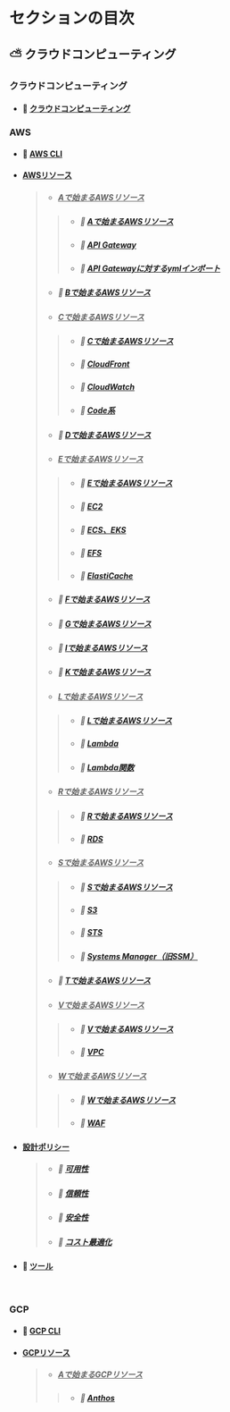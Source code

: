 # セクションの目次

## ⛅ クラウドコンピューティング

### クラウドコンピューティング

* #### 📖 [︎クラウドコンピューティング](https://hiroki-it.github.io/tech-notebook-mkdocs/cloud_computing/cloud_computing.html)

### AWS

* #### 📖 [︎AWS CLI](https://hiroki-it.github.io/tech-notebook-mkdocs/cloud_computing/cloud_computing_aws_cli.html)
* #### <u>AWSリソース</u>
  > * ##### <u>︎Aで始まるAWSリソース</u>
  > > * ##### 📖 [︎Aで始まるAWSリソース](https://hiroki-it.github.io/tech-notebook-mkdocs/cloud_computing/cloud_computing_aws_resource_a.html)
  > > * ##### 📖 [︎API Gateway](https://hiroki-it.github.io/tech-notebook-mkdocs/cloud_computing/cloud_computing_aws_resource_a_api_gateway.html)
  > > * ##### 📖 [︎API Gatewayに対するymlインポート](https://hiroki-it.github.io/tech-notebook-mkdocs/cloud_computing/cloud_computing_aws_resource_a_api_gateway_import.html)
  > * ##### 📖 [Bで始まるAWSリソース](https://hiroki-it.github.io/tech-notebook-mkdocs/cloud_computing/cloud_computing_aws_resource_b.html)
  > * ##### <u>︎Cで始まるAWSリソース</u>
  > > * ##### 📖 [︎Cで始まるAWSリソース](https://hiroki-it.github.io/tech-notebook-mkdocs/cloud_computing/cloud_computing_aws_resource_c.html)
  > > * ##### 📖 [CloudFront](https://hiroki-it.github.io/tech-notebook-mkdocs/cloud_computing/cloud_computing_aws_resource_c_cloudfront.html)
  > > * ##### 📖 [CloudWatch](https://hiroki-it.github.io/tech-notebook-mkdocs/cloud_computing/cloud_computing_aws_resource_c_cloudwatch.html)
  > > * ##### 📖 [Code系](https://hiroki-it.github.io/tech-notebook-mkdocs/cloud_computing/cloud_computing_aws_resource_c_code.html)
  > * ##### 📖 [Dで始まるAWSリソース︎](https://hiroki-it.github.io/tech-notebook-mkdocs/cloud_computing/cloud_computing_aws_resource_d.html)
  > * ##### <u>︎Eで始まるAWSリソース</u>
  > > * ##### 📖 [︎Eで始まるAWSリソース](https://hiroki-it.github.io/tech-notebook-mkdocs/cloud_computing/cloud_computing_aws_resource_e.html)
  > > * ##### 📖 [︎EC2](https://hiroki-it.github.io/tech-notebook-mkdocs/cloud_computing/cloud_computing_aws_resource_e_ec2.html)
  > > * ##### 📖 [︎ECS、EKS](https://hiroki-it.github.io/tech-notebook-mkdocs/cloud_computing/cloud_computing_aws_resource_e_ecs_eks.html)
  > > * ##### 📖 [︎EFS](https://hiroki-it.github.io/tech-notebook-mkdocs/cloud_computing/cloud_computing_aws_resource_e_efs.html)
  > > * ##### 📖 [︎ElastiCache](https://hiroki-it.github.io/tech-notebook-mkdocs/cloud_computing/cloud_computing_aws_resource_e_elasticache.html)
  > * ##### 📖 [︎Fで始まるAWSリソース](https://hiroki-it.github.io/tech-notebook-mkdocs/cloud_computing/cloud_computing_aws_resource_f.html)
  > * ##### 📖 [︎Gで始まるAWSリソース](https://hiroki-it.github.io/tech-notebook-mkdocs/cloud_computing/cloud_computing_aws_resource_g.html)
  > * ##### 📖 [︎Iで始まるAWSリソース](https://hiroki-it.github.io/tech-notebook-mkdocs/cloud_computing/cloud_computing_aws_resource_i.html)
  > * ##### 📖 [︎Kで始まるAWSリソース](https://hiroki-it.github.io/tech-notebook-mkdocs/cloud_computing/cloud_computing_aws_resource_k.html)
  > * ##### <u>︎Lで始まるAWSリソース</u>
  > > * ##### 📖 [︎Lで始まるAWSリソース](https://hiroki-it.github.io/tech-notebook-mkdocs/cloud_computing/cloud_computing_aws_resource_l.html)
  > > * ##### 📖 [︎Lambda](https://hiroki-it.github.io/tech-notebook-mkdocs/cloud_computing/cloud_computing_aws_resource_l_lambda.html)
  > > * ##### 📖 [︎Lambda関数](https://hiroki-it.github.io/tech-notebook-mkdocs/cloud_computing/cloud_computing_aws_resource_l_lambda_function.html)
  > * ##### <u>︎Rで始まるAWSリソース</u>
  > > * ##### 📖 [︎Rで始まるAWSリソース](https://hiroki-it.github.io/tech-notebook-mkdocs/cloud_computing/cloud_computing_aws_resource_r.html)
  > > * ##### 📖 [RDS](https://hiroki-it.github.io/tech-notebook-mkdocs/cloud_computing/cloud_computing_aws_resource_r_rds.html)
  > * ##### <u>︎Sで始まるAWSリソース</u>
  > > * ##### 📖 [︎Sで始まるAWSリソース](https://hiroki-it.github.io/tech-notebook-mkdocs/cloud_computing/cloud_computing_aws_resource_s.html)
  > > * ##### 📖 [S3](https://hiroki-it.github.io/tech-notebook-mkdocs/cloud_computing/cloud_computing_aws_resource_s_s3.html)
  > > * ##### 📖 [STS](https://hiroki-it.github.io/tech-notebook-mkdocs/cloud_computing/cloud_computing_aws_resource_s_sts.html)
  > > * ##### 📖 [Systems Manager（旧SSM）](https://hiroki-it.github.io/tech-notebook-mkdocs/cloud_computing/cloud_computing_aws_resource_s_systems_manager.html)
  > * ##### 📖 [︎Tで始まるAWSリソース](https://hiroki-it.github.io/tech-notebook-mkdocs/cloud_computing/cloud_computing_aws_resource_t.html)
  > * ##### <u>︎Vで始まるAWSリソース</u>
  > > * ##### 📖 [︎Vで始まるAWSリソース](https://hiroki-it.github.io/tech-notebook-mkdocs/cloud_computing/cloud_computing_aws_resource_v.html)
  > > * ##### 📖 [VPC](https://hiroki-it.github.io/tech-notebook-mkdocs/cloud_computing/cloud_computing_aws_resource_v_vpc.html)
  > * ##### <u>︎Wで始まるAWSリソース</u>
  > > * ##### 📖 [︎Wで始まるAWSリソース](https://hiroki-it.github.io/tech-notebook-mkdocs/cloud_computing/cloud_computing_aws_resource_w.html)
  > > * ##### 📖 [WAF](https://hiroki-it.github.io/tech-notebook-mkdocs/cloud_computing/cloud_computing_aws_resource_w_waf.html)
* #### <u>設計ポリシー</u>
  > * ##### 📖 [︎可用性](https://hiroki-it.github.io/tech-notebook-mkdocs/cloud_computing/cloud_computing_aws_policy_availability.html)
  > * ##### 📖 [︎信頼性](https://hiroki-it.github.io/tech-notebook-mkdocs/cloud_computing/cloud_computing_aws_policy_reliability.html)
  > * ##### 📖 [︎安全性](https://hiroki-it.github.io/tech-notebook-mkdocs/cloud_computing/cloud_computing_aws_policy_security.html)
  > * ##### 📖 [︎コスト最適化](https://hiroki-it.github.io/tech-notebook-mkdocs/cloud_computing/cloud_computing_aws_policy_cost_optimization.html)
* #### 📖 [︎ツール](https://hiroki-it.github.io/tech-notebook-mkdocs/cloud_computing/cloud_computing_aws_tools.html)

<br>

### GCP

* #### 📖 [︎GCP CLI](https://hiroki-it.github.io/tech-notebook-mkdocs/cloud_computing/cloud_computing_gcp_cli.html)
* #### <u>GCPリソース</u>
  > * ##### <u>︎Aで始まるGCPリソース</u>
  > > * ##### 📖 [︎Anthos](https://hiroki-it.github.io/tech-notebook-mkdocs/cloud_computing/cloud_computing_gcp_resource_a_anthos.html)

<br>

